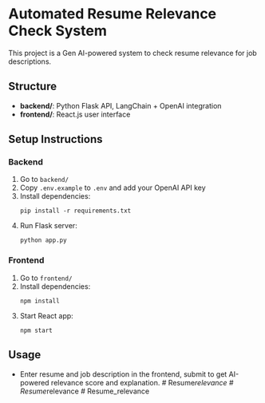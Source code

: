 # Automated Resume Relevance Check System

This project is a Gen AI-powered system to check resume relevance for job descriptions.

## Structure
- **backend/**: Python Flask API, LangChain + OpenAI integration
- **frontend/**: React.js user interface

## Setup Instructions

### Backend
1. Go to `backend/`
2. Copy `.env.example` to `.env` and add your OpenAI API key
3. Install dependencies:
   ```
   pip install -r requirements.txt
   ```
4. Run Flask server:
   ```
   python app.py
   ```

### Frontend
1. Go to `frontend/`
2. Install dependencies:
   ```
   npm install
   ```
3. Start React app:
   ```
   npm start
   ```

## Usage
- Enter resume and job description in the frontend, submit to get AI-powered relevance score and explanation.
#   R e s u m e _ r e l e v a n c e  
 #   R e s u m e _ r e l e v a n c e  
 #   R e s u m e _ r e l e v a n c e  
 